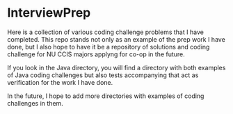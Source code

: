 # InterviewPrep
Here is a collection of various coding challenge problems that I have completed. This repo stands not only as an example of the prep work I have done, but I also hope to have it be a repository of solutions and coding challenge for NU CCIS majors applyng for co-op in the future. 

If you look in the Java directory, you will find a directory with both examples of Java coding challenges but also tests accompanying that act as verification for the work I have done. 

In the future, I hope to add more directories with examples of coding challenges in them. 
